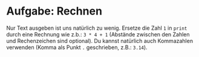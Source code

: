 # Aufgabe: Rechnen

Nur Text ausgeben ist uns natürlich zu wenig.
Ersetze die Zahl `1` in `print` durch eine Rechnung wie z.b.: `3 * 4 + 1` (Abstände zwischen den Zahlen und Rechenzeichen sind optional).
Du kannst natürlich auch Kommazahlen verwenden (Komma als Punkt `.` geschrieben, z.B.: `3.14`).